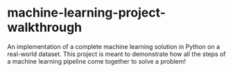 # machine-learning-project-walkthrough 

An implementation of a complete machine learning solution in Python on a real-world dataset. This project is meant to demonstrate 
how all the steps of a machine learning pipeline come together to solve a problem! 
